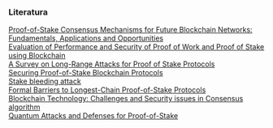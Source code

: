 ### Literatura
[Proof-of-Stake Consensus Mechanisms for Future Blockchain Networks: Fundamentals, Applications and Opportunities](https://ieeexplore.ieee.org/abstract/document/8746079)<br/>
[Evaluation of Performance and Security of Proof of Work and Proof of Stake using Blockchain](https://ieeexplore.ieee.org/abstract/document/9388487)<br/>
[A Survey on Long-Range Attacks for Proof of Stake Protocols](https://ieeexplore.ieee.org/abstract/document/8653269)<br/>
[Securing Proof-of-Stake Blockchain Protocols](https://link.springer.com/chapter/10.1007/978-3-319-67816-0_17)<br/>
[Stake bleeding attack](https://dl.acm.org/doi/abs/10.1145/3327960.3332391)<br/>
[Formal Barriers to Longest-Chain Proof-of-Stake Protocols](https://dl.acm.org/doi/abs/10.1145/3328526.3329567)<br/>
[Blockchain Technology: Challenges and Security issues in Consensus algorithm](https://ieeexplore.ieee.org/abstract/document/9104132)<br/>
[Quantum Attacks and Defenses for Proof-of-Stake](https://ieeexplore.ieee.org/abstract/document/9068181)